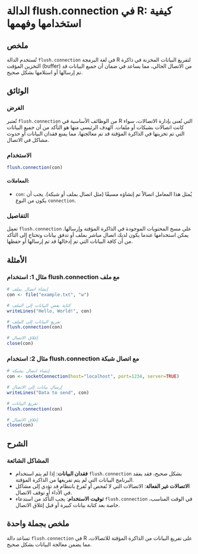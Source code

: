<!--
Meta Description: # الدالة flush.connection في R: كيفية استخدامها وفهمها ## ملخص تُستخدم الدالة `flush.connection` في لغة البرمجة R لتفريغ البيانات المخزنة في ذاكرة الت...
Meta Keywords: connection, flush, البيانات, con, الاتصال
-->

# الدالة flush.connection في R: كيفية استخدامها وفهمها

## ملخص
تُستخدم الدالة `flush.connection` في لغة البرمجة R لتفريغ البيانات المخزنة في ذاكرة التخزين المؤقت (buffer) من الاتصال الحالي، مما يساعد في ضمان أن جميع البيانات قد تم إرسالها أو استلامها بشكل صحيح.

## الوثائق
### الغرض
تُعتبر `flush.connection` من الوظائف الأساسية في R التي تُعنى بإدارة الاتصالات، سواء كانت اتصالات بشبكات أو ملفات. الهدف الرئيسي منها هو التأكد من أن جميع البيانات التي تم تخزينها في الذاكرة المؤقتة قد تم معالجتها، مما يمنع فقدان البيانات أو حدوث مشاكل في الاتصال.

### الاستخدام
```R
flush.connection(con)
```

#### المعاملات:
- `con`: يُمثل هذا المعامل اتصالاً تم إنشاؤه مسبقًا (مثل اتصال بملف أو شبكة). يجب أن يكون من النوع `connection`.

### التفاصيل
تعمل `flush.connection` على مسح المحتويات الموجودة في الذاكرة المؤقتة وإرسالها. يمكن استخدامها عندما يكون لديك اتصال مباشر بملف أو تدفق بيانات وتحتاج إلى التأكد من أن كافة البيانات التي تم إدخالها قد تم إرسالها أو حفظها.

## الأمثلة
### مثال 1: استخدام flush.connection مع ملف
```R
# إنشاء اتصال بملف
con <- file("example.txt", "w")

# كتابة بعض البيانات إلى الملف
writeLines("Hello, World!", con)

# تفريغ البيانات إلى الملف
flush.connection(con)

# إغلاق الاتصال
close(con)
```

### مثال 2: استخدام flush.connection مع اتصال شبكة
```R
# إنشاء اتصال بشبكة
con <- socketConnection(host="localhost", port=1234, server=TRUE)

# إرسال بيانات إلى الاتصال
writeLines("Data to send", con)

# تفريغ البيانات
flush.connection(con)

# إغلاق الاتصال
close(con)
```

## الشرح
### المشاكل الشائعة
- **فقدان البيانات**: إذا لم يتم استخدام `flush.connection` بشكل صحيح، فقد يفقد البرنامج البيانات التي لم يتم تفريغها من الذاكرة المؤقتة.
- **الاتصالات غير الفعالة**: الاتصالات التي لا تُفحص أو تُفرغ بانتظام قد تؤدي إلى مشاكل في الأداء أو توقف الاتصال.
- **توقيت الاستخدام**: يجب التأكد من استدعاء `flush.connection` في الوقت المناسب، خاصة بعد كتابة بيانات كبيرة أو قبل إغلاق الاتصال.

## ملخص بجملة واحدة
تساعد دالة `flush.connection` في R على تفريغ البيانات من الذاكرة المؤقتة للاتصالات، مما يضمن معالجة البيانات بشكل صحيح.